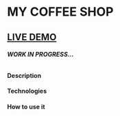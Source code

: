 # MY COFFEE SHOP 

## [LIVE DEMO](https://rusdiana97.github.io/coffee-shop.github.io/)

###### ***WORK IN PROGRESS...***

#### Description

#### Technologies

#### How to use it
